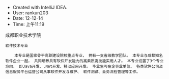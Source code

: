 
 * Created with IntelliJ IDEA.
 * User: rankun203
 * Date: 12-12-14
 * Time: 上午11:19


 成都职业技术学院

    软件技术专业

        本专业是国家骨干高职建设院校重点专业， 拥有一支省级教学团队。 本专业与成都知名软件企业一起， 共同培养具有软件开发能力的高素质高技能实用人才。 本专业设置了3个专业方向， 即Java开发、.Net开发、移动应用开发。 毕业生可在企事业单位、 各类软件公司及信息服务平台运营公司从事软件开发与维护、 软件测试、业务流程管理等工作。